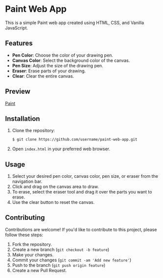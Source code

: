 # Paint Web App

This is a simple Paint web app created using HTML, CSS, and Vanilla JavaScript.

## Features

- **Pen Color**: Choose the color of your drawing pen.
- **Canvas Color**: Select the background color of the canvas.
- **Pen Size**: Adjust the size of the drawing pen.
- **Eraser**: Erase parts of your drawing.
- **Clear**: Clear the entire canvas.

## Preview

[Paint](shivamvashisth28.github.io/paint/)


## Installation

1. Clone the repository:

    ```bash
    $ git clone https://github.com/username/paint-web-app.git
    ```

2. Open `index.html` in your preferred web browser.

## Usage

1. Select your desired pen color, canvas color, pen size, or eraser from the navigation bar.
2. Click and drag on the canvas area to draw.
3. To erase, select the eraser tool and drag it over the parts you want to erase.
4. Use the clear button to reset the canvas.

## Contributing

Contributions are welcome! If you'd like to contribute to this project, please follow these steps:

1. Fork the repository.
2. Create a new branch (`git checkout -b feature`)
3. Make your changes.
4. Commit your changes (`git commit -am 'Add new feature'`)
5. Push to the branch (`git push origin feature`)
6. Create a new Pull Request.

